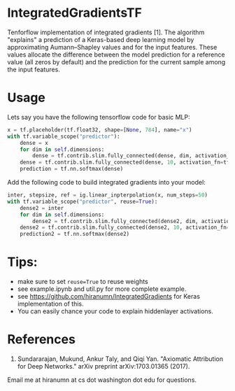 # IntegratedGradientsTF

Tenforflow implementation of integrated gradients [1]. The algorithm "explains" a prediction of a Keras-based deep learning model by approximating Aumann–Shapley values and for the input features. These values allocate the difference between the model prediction for a reference value (all zeros by default) and the prediction for the current sample among the input features. 

# Usage

Lets say you have the following tensorflow code for basic MLP:
``` Python
x = tf.placeholder(tf.float32, shape=[None, 784], name="x")
with tf.variable_scope("predictor"):
    dense = x
    for dim in self.dimensions:
        dense = tf.contrib.slim.fully_connected(dense, dim, activation_fn=tf.nn.relu)
    dense = tf.contrib.slim.fully_connected(dense, 10, activation_fn=tf.identity)
    prediction = tf.nn.softmax(dense)
```

Add the following code to build integrated gradients into your model:
```Python
inter, stepsize, ref = ig.linear_inpterpolation(x, num_steps=50)
with tf.variable_scope("predictor", reuse=True):
    dense2 = inter
    for dim in self.dimensions:
        dense2 = tf.contrib.slim.fully_connected(dense2, dim, activation_fn=tf.nn.relu)
    dense2 = tf.contrib.slim.fully_connected(dense2, 10, activation_fn=tf.identity)
    prediction2 = tf.nn.softmax(dense2)
```

# Tips:
- make sure to set ```reuse=True``` to reuse weights
- see example.ipynb and util.py for more complete example.
- see https://github.com/hiranumn/IntegratedGradients for Keras implementation of this.
- You can easily chance your code to explain hiddenlayer activations.

# References
1. Sundararajan, Mukund, Ankur Taly, and Qiqi Yan. "Axiomatic Attribution for Deep Networks." arXiv preprint arXiv:1703.01365 (2017).

Email me at hiranumn at cs dot washington dot edu for questions.
